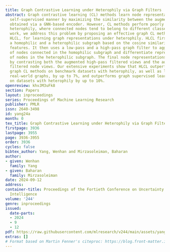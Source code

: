 ```yaml
---
title: Graph Contrastive Learning under Heterophily via Graph Filters
abstract: Graph contrastive learning (CL) methods learn node representations in a
  self-supervised manner by maximizing the similarity between the augmented node representations
  obtained via a GNN-based encoder. However, CL methods perform poorly on graphs with
  heterophily, where connected nodes tend to belong to different classes. In this
  work, we address this problem by proposing an effective graph CL method, namely
  HLCL, for learning graph representations under heterophily. HLCL first identifies
  a homophilic and a heterophilic subgraph based on the cosine similarity of node
  features. It then uses a low-pass and a high-pass graph filter to aggregate representations
  of nodes connected in the homophilic subgraph and differentiate representations
  of nodes in the heterophilic subgraph. The final node representations are learned
  by contrasting both the augmented high-pass filtered views and the augmented low-pass
  filtered node views. Our extensive experiments show that HLCL outperforms state-of-the-art
  graph CL methods on benchmark datasets with heterophily, as well as large-scale
  real-world graphs, by up to 7%, and outperforms graph supervised learning methods
  on datasets with heterophily by up to 10%.
openreview: khvJM3uFk8
section: Papers
layout: inproceedings
series: Proceedings of Machine Learning Research
publisher: PMLR
issn: 2640-3498
id: yang24a
month: 0
tex_title: Graph Contrastive Learning under Heterophily via Graph Filters
firstpage: 3936
lastpage: 3955
page: 3936-3955
order: 3936
cycles: false
bibtex_author: Yang, Wenhan and Mirzasoleiman, Baharan
author:
- given: Wenhan
  family: Yang
- given: Baharan
  family: Mirzasoleiman
date: 2024-09-12
address:
container-title: Proceedings of the Fortieth Conference on Uncertainty in Artificial
  Intelligence
volume: '244'
genre: inproceedings
issued:
  date-parts:
  - 2024
  - 9
  - 12
pdf: https://raw.githubusercontent.com/mlresearch/v244/main/assets/yang24a/yang24a.pdf
extras: []
# Format based on Martin Fenner's citeproc: https://blog.front-matter.io/posts/citeproc-yaml-for-bibliographies/
---
```

